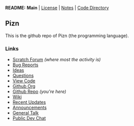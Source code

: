**README:** **Main** | [License](https://github.com/piznium/pizn/blob/main/LICENSE.md) | [Notes](https://github.com/piznium/pizn/blob/main/NOTES.md) | [Code Directory](https://github.com/piznium/pizn/blob/main/viewcode/CODEDIR.md)

## Pizn
This is the github repo of Pizn (the programming language).

### Links
* [Scratch Forum](https://scratch.mit.edu/discuss/topic/590333/?page=1#post-6144986) *(where most the activity is)*
* [Bug Reports](https://github.com/piznium/pizn/discussions/categories/bug-reports)
* [Ideas](https://github.com/piznium/pizn/discussions/categories/ideas)
* [Questions](https://github.com/piznium/pizn/discussions/categories/questions)
* [View Code](https://github.com/piznium/pizn/tree/main/viewcode/latest)
* [Github Org](https://github.com/piznium)
* [Github Repo](https://github.com/piznium/pizn/blob/main/README.md) *(you're here)*
* [Wiki](https://github.com/piznium/pizn/wiki)
* [Recent Updates](https://github.com/piznium/pizn/discussions/categories/updates)
* [Announcements](https://github.com/piznium/pizn/discussions/categories/announcements)
* [General Talk](https://github.com/piznium/pizn/discussions/categories/general-talk)
* [Public Dev Chat](https://github.com/piznium/pizn/discussions/categories/public-dev-chat)
